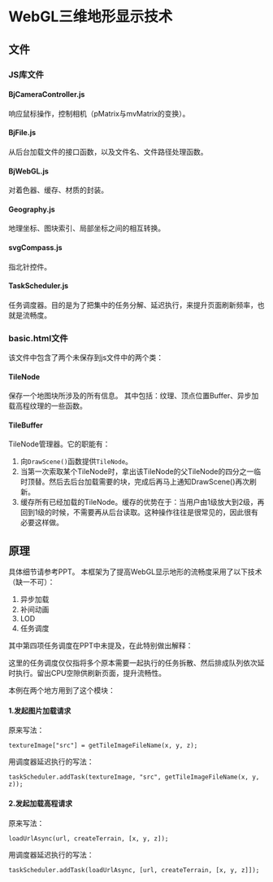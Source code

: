 WebGL三维地形显示技术
===================

## 文件

### JS库文件

#### BjCameraController.js
响应鼠标操作，控制相机（pMatrix与mvMatrix的变换）。

#### BjFile.js
从后台加载文件的接口函数，以及文件名、文件路径处理函数。

#### BjWebGL.js
对着色器、缓存、材质的封装。

#### Geography.js
地理坐标、图块索引、局部坐标之间的相互转换。

#### svgCompass.js
指北针控件。

#### TaskScheduler.js
任务调度器。目的是为了把集中的任务分解、延迟执行，来提升页面刷新频率，也就是流畅度。

### basic.html文件

该文件中包含了两个未保存到js文件中的两个类：


#### TileNode

保存一个地图块所涉及的所有信息。
其中包括：纹理、顶点位置Buffer、异步加载高程纹理的一些函数。


#### TileBuffer

TileNode管理器。它的职能有：

1. 向`DrawScene()`函数提供`TileNode`。
2. 当第一次索取某个TileNode时，拿出该TileNode的父TileNode的四分之一临时顶替。然后去后台加载需要的块，完成后再马上通知DrawScene()再次刷新。
3. 缓存所有已经加载的TileNode。缓存的优势在于：当用户由1级放大到2级，再回到1级的时候，不需要再从后台读取。这种操作往往是很常见的，因此很有必要这样做。

## 原理

具体细节请参考PPT。
本框架为了提高WebGL显示地形的流畅度采用了以下技术（缺一不可）：

1. 异步加载
2. 补间动画
3. LOD
4. 任务调度

其中第四项任务调度在PPT中未提及，在此特别做出解释：

这里的任务调度仅仅指将多个原本需要一起执行的任务拆散、然后排成队列依次延时执行。留出CPU空隙供刷新页面，提升流畅性。

本例在两个地方用到了这个模块：

#### 1.发起图片加载请求

原来写法：

    textureImage["src"] = getTileImageFileName(x, y, z);

用调度器延迟执行的写法：

    taskScheduler.addTask(textureImage, "src", getTileImageFileName(x, y, z));

#### 2.发起加载高程请求

原来写法：

    loadUrlAsync(url, createTerrain, [x, y, z]);

用调度器延迟执行的写法：

    taskScheduler.addTask(loadUrlAsync, [url, createTerrain, [x, y, z]]);
    